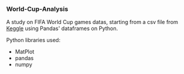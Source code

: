 ### World-Cup-Analysis
A study on FIFA World Cup games datas, starting from a csv file from [Keggle](https://www.kaggle.com/martj42/international-football-results-from-1872-to-2017) using Pandas' dataframes on Python.

Python libraries used:
* MatPlot
* pandas
* numpy
